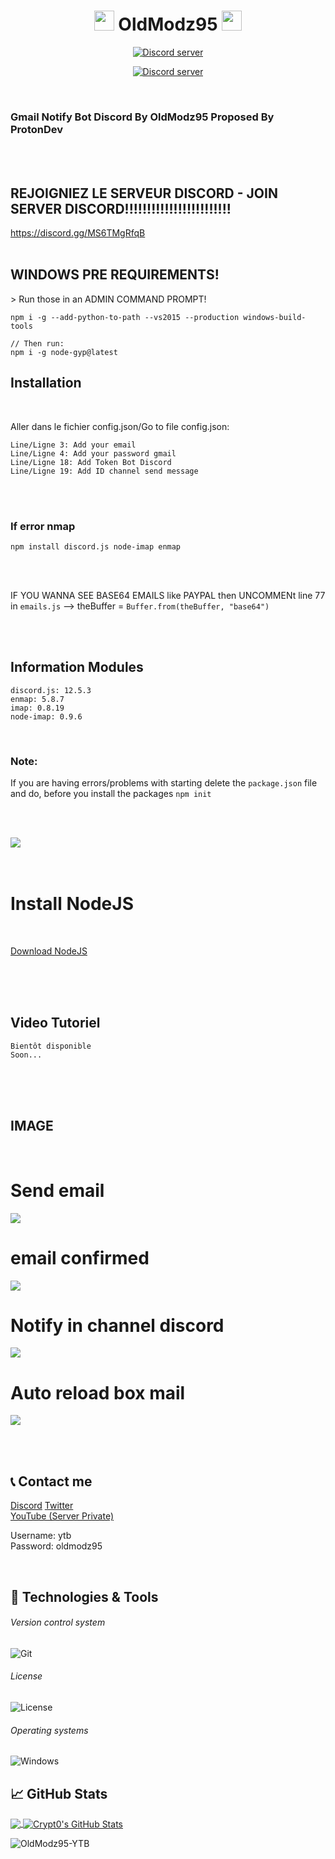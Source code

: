 <h1 align="center">
<img src="https://raw.githubusercontent.com/OldModz95-YTB/OldModz95-YTB/main/hi.gif" height="32" />
OldModz95
<img src="https://raw.githubusercontent.com/OldModz95-YTB/OldModz95-YTB/main/hi.gif" height="32" />
</h1>
<p align="center">
  <a href="https://discord.gg/MS6TMgRfqB"><img src="https://discordapp.com/api/guilds/902292316033802310/widget.png?style=banner2" alt="Discord server"></a>
</p>
<p align="center">
  <a href="https://discord.gg/M3sTyHtcK4"><img src="https://discordapp.com/api/guilds/705278191404843051/widget.png?style=banner2" alt="Discord server"></a>
</p>

<br>

### Gmail Notify Bot Discord By OldModz95 Proposed By ProtonDev
<br><br>

## REJOIGNIEZ LE SERVEUR DISCORD - JOIN SERVER DISCORD!!!!!!!!!!!!!!!!!!!!!!!!

https://discord.gg/MS6TMgRfqB
<br><br>

## WINDOWS PRE REQUIREMENTS!

\> Run those in an ADMIN COMMAND PROMPT!

```
npm i -g --add-python-to-path --vs2015 --production windows-build-tools

// Then run:
npm i -g node-gyp@latest
```

## Installation
<br>

Aller dans le fichier config.json/Go to file config.json:
```
Line/Ligne 3: Add your email
Line/Ligne 4: Add your password gmail
Line/Ligne 18: Add Token Bot Discord
Line/Ligne 19: Add ID channel send message

```

<br><br>

### If error nmap

```
npm install discord.js node-imap enmap
```


<br><br>

IF YOU WANNA SEE BASE64 EMAILS like PAYPAL then UNCOMMENt line 77 in `emails.js` --> theBuffer = `Buffer.from(theBuffer, "base64")`

<br><br>

## Information Modules

```
discord.js: 12.5.3
enmap: 5.8.7
imap: 0.8.19
node-imap: 0.9.6

```

<br>

### Note:

If you are having errors/problems with starting delete the `package.json` file and do, before you install the packages `npm init`

<br><br>

<img src="./screen/5.png">


<br>


<br>
<br>

# Install NodeJS
<br>

[Download NodeJS](https://nodejs.org/en/)


<br>
<br>

<br>

## Video Tutoriel

```
Bientôt disponible
Soon...
```


<br>
<br>

<br>

## IMAGE

<br>

# Send email
<img src="./screen/1.png">
<br>

# email confirmed
<img src="./screen/2.png">
<br>

# Notify in channel discord
<img src="./screen/3.png">
<br>

# Auto reload box mail
<img src="./screen/4.png">
<br>


<br><br>



## 📞 Contact me

[Discord](https://www.discord.gg/MS6TMgRfqB)
[Twitter](https://twitter.com/oldmodz95)
<br>
[YouTube (Server Private)](https://exotique.fr2.quickconnect.to/?launchApp=SYNO.SDS.VideoStation.AppInstance#!libOldModz95/N4IgNglgRgTghjAniAXCAFgewLYFMD6AbhACa6YC0A7CADQgDGcALrgOaZKohxhh0gADnDa5UARgC+QA)
<p>Username: ytb <br>
Password: oldmodz95</p>

<br />

## 🔧 Technologies & Tools


###### Version control system

![Git](https://img.shields.io/badge/-Git-000000?style=flat&logo=Git&logoColor=F05032)

###### License

![License](https://img.shields.io/github/license/OldModz95-YTB/UnityRP-DarkWeb-BotDiscord)

###### Operating systems

![Windows](https://img.shields.io/badge/-Windows-000000?style=flat&logo=Windows&logoColor=FCC624)


## &#x1f4c8; GitHub Stats

<a href="https://github.com/OldModz95-YTB">
  <img align="center" src="https://github-readme-stats.vercel.app/api/top-langs/?username=OldModz95-YTB&hide=java,html&title_color=ffffff&text_color=c9cacc&icon_color=2bbc8a&bg_color=1d1f21" />
</>
<a href="https://github.com/OldModz95-YTB">
  <img align="center" src="https://github-readme-stats.vercel.app/api?username=OldModz95-YTB&show_icons=true&line_height=27&count_private=true&title_color=ffffff&text_color=c9cacc&icon_color=ffff00&bg_color=1d1f21" alt="Crypt0's GitHub Stats" />
</a>

<p align="left"> <img src="https://komarev.com/ghpvc/?username=OldModz95-YTB" alt="OldModz95-YTB" /> </p>
